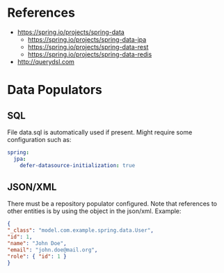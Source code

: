 # References
- https://spring.io/projects/spring-data
  - https://spring.io/projects/spring-data-jpa
  - https://spring.io/projects/spring-data-rest
  - https://spring.io/projects/spring-data-redis
- http://querydsl.com

# Data Populators
## SQL
File data.sql is automatically used if present. 
Might require some configuration such as:
~~~yaml
spring:
  jpa:
    defer-datasource-initialization: true
~~~

## JSON/XML
There must be a repository populator configured.
Note that references to other entities is by using the object in the json/xml.
Example:
~~~json
{
"_class": "model.com.example.spring.data.User",
"id": 1,
"name": "John Doe",
"email": "john.doe@mail.org",
"role": { "id": 1 }
}
~~~

